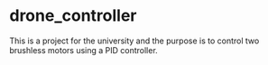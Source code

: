 # drone_controller
This is a project for the university and the purpose is to control two brushless motors using a PID controller. 
